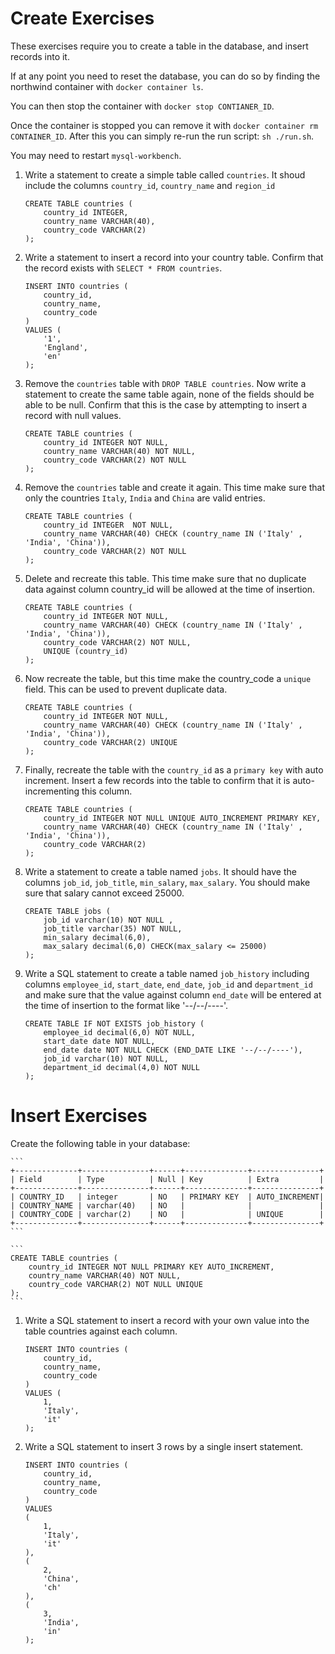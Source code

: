 # Create Exercises

These exercises require you to create a table in the database, and insert records into it.

If at any point you need to reset the database, you can do so by finding the northwind container with `docker container ls`. 

You can then stop the container with `docker stop CONTIANER_ID`. 

Once the container is stopped you can remove it with `docker container rm CONTAINER_ID`. After this you can simply re-run the run script: `sh ./run.sh`. 

You may need to restart `mysql-workbench`.

1. Write a statement to create a simple table called `countries`. It shoud include the columns `country_id`, `country_name` and `region_id`

    ```
    CREATE TABLE countries (
        country_id INTEGER,
        country_name VARCHAR(40),
        country_code VARCHAR(2)
    );
    ```

1. Write a statement to insert a record into your country table. Confirm that the record exists with `SELECT * FROM countries`.

    ```
    INSERT INTO countries (
        country_id,
        country_name,
        country_code
    ) 
    VALUES (
        '1',
        'England',
        'en'
    );
    ```

1. Remove the `countries` table with `DROP TABLE countries`. Now write a statement to create the same table again, none of the fields should be able to be null. Confirm that this is the case by attempting to insert a record with null values.

    ```
    CREATE TABLE countries (
        country_id INTEGER NOT NULL,
        country_name VARCHAR(40) NOT NULL,
        country_code VARCHAR(2) NOT NULL
    );
    ```

1. Remove the `countries` table and create it again. This time make sure that only the countries `Italy`, `India` and `China` are valid entries.

    ```
    CREATE TABLE countries (
        country_id INTEGER  NOT NULL,
        country_name VARCHAR(40) CHECK (country_name IN ('Italy' , 'India', 'China')),
        country_code VARCHAR(2) NOT NULL
    );
    ```

1. Delete and recreate this table. This time make sure that no duplicate data against column country_id will be allowed at the time of insertion.

    ```
    CREATE TABLE countries (
        country_id INTEGER NOT NULL,
        country_name VARCHAR(40) CHECK (country_name IN ('Italy' , 'India', 'China')),
        country_code VARCHAR(2) NOT NULL, 
        UNIQUE (country_id)
    );
    ```

1. Now recreate the table, but this time make the country_code a `unique` field. This can be used to prevent duplicate data.

    ```
    CREATE TABLE countries (
        country_id INTEGER NOT NULL,
        country_name VARCHAR(40) CHECK (country_name IN ('Italy' , 'India', 'China')),
        country_code VARCHAR(2) UNIQUE
    );
    ```

1. Finally, recreate the table with the `country_id` as a `primary key` with auto increment. Insert a few records into the table to confirm that it is auto-incrementing this column.

    ```
    CREATE TABLE countries (
        country_id INTEGER NOT NULL UNIQUE AUTO_INCREMENT PRIMARY KEY,
        country_name VARCHAR(40) CHECK (country_name IN ('Italy' , 'India', 'China')),
        country_code VARCHAR(2)
    );
    ```

1. Write a statement to create a table named `jobs`. It should have the columns `job_id`, `job_title`, `min_salary`, `max_salary`. You should make sure that salary cannot exceed 25000.

    ```
    CREATE TABLE jobs ( 
        job_id varchar(10) NOT NULL , 
        job_title varchar(35) NOT NULL, 
        min_salary decimal(6,0), 
        max_salary decimal(6,0) CHECK(max_salary <= 25000)
    );
    ```

1. Write a SQL statement to create a table named `job_history` including columns `employee_id`, `start_date`, `end_date`, `job_id` and `department_id` and make sure that the value against column `end_date` will be entered at the time of insertion to the format like '--/--/----'.

    ```
    CREATE TABLE IF NOT EXISTS job_history ( 
        employee_id decimal(6,0) NOT NULL, 
        start_date date NOT NULL, 
        end_date date NOT NULL CHECK (END_DATE LIKE '--/--/----'), 
        job_id varchar(10) NOT NULL, 
        department_id decimal(4,0) NOT NULL 
    );
    ```

# Insert Exercises

Create the following table in your database:

    ```
    +--------------+---------------+------+--------------+---------------+
    | Field        | Type          | Null | Key          | Extra         |
    +--------------+---------------+------+--------------+---------------+
    | COUNTRY_ID   | integer       | NO   | PRIMARY KEY  | AUTO_INCREMENT|
    | COUNTRY_NAME | varchar(40)   | NO   |              |               |
    | COUNTRY_CODE | varchar(2)    | NO   |              | UNIQUE        |
    +--------------+---------------+------+--------------+---------------+
    ```
    
    ```
    CREATE TABLE countries (
        country_id INTEGER NOT NULL PRIMARY KEY AUTO_INCREMENT,
        country_name VARCHAR(40) NOT NULL,
        country_code VARCHAR(2) NOT NULL UNIQUE
    );
    ```

1. Write a SQL statement to insert a record with your own value into the table countries against each column.


    ```
    INSERT INTO countries (
        country_id,
        country_name,
        country_code
    ) 
    VALUES (
        1,
        'Italy',
        'it'
    );
    ```

2. Write a SQL statement to insert 3 rows by a single insert statement.

    ```
    INSERT INTO countries (
        country_id,
        country_name,
        country_code
    ) 
    VALUES 
    (
        1,
        'Italy',
        'it'
    ),
    (
        2,
        'China',
        'ch'
    ),
    (
        3,
        'India',
        'in'
    );
    ```

